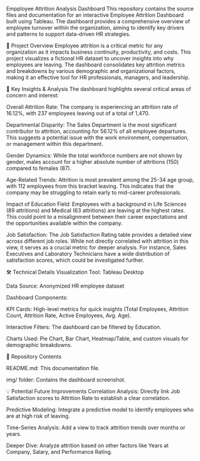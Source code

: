 
Empployee Attrition Analysis Dashboard
This repository contains the source files and documentation for an interactive Employee Attrition Dashboard built using Tableau. 
The dashboard provides a comprehensive overview of employee turnover within the organization, aiming to identify key drivers and patterns to support data-driven HR strategies.


📌 Project Overview
Employee attrition is a critical metric for any organization as it impacts business continuity, productivity, and costs.
This project visualizes a fictional HR dataset to uncover insights into why employees are leaving.
The dashboard consolidates key attrition metrics and breakdowns by various demographic and organizational factors, 
making it an effective tool for HR professionals, managers, and leadership.

🎯 Key Insights & Analysis
The dashboard highlights several critical areas of concern and interest:

Overall Attrition Rate: The company is experiencing an attrition rate of 16.12%, with 237 employees leaving out of a total of 1,470.

Departmental Disparity: The Sales Department is the most significant contributor to attrition,
accounting for 56.12% of all employee departures. This suggests a potential issue with the work environment, compensation, or management within this department.

Gender Dynamics: While the total workforce numbers are not shown by gender, males account for a higher absolute number of attritions (150) compared to females (87).

Age-Related Trends: Attrition is most prevalent among the 25-34 age group, with 112 employees from this bracket leaving. 
This indicates that the company may be struggling to retain early to mid-career professionals.

Impact of Education Field: Employees with a background in Life Sciences (89 attritions) and Medical (63 attritions) are leaving at the highest rates.
This could point to a misalignment between their career expectations and the opportunities available within the company.

Job Satisfaction: The Job Satisfaction Rating table provides a detailed view across different job roles. While not directly correlated with attrition in this view,
it serves as a crucial metric for deeper analysis. For instance, Sales Executives and Laboratory Technicians have a wide distribution of satisfaction scores, which could be investigated further.

🛠️ Technical Details
Visualization Tool: Tableau Desktop

Data Source: Anonymized HR employee dataset 

Dashboard Components:

KPI Cards: High-level metrics for quick insights (Total Employees, Attrition Count, Attrition Rate, Active Employees, Avg. Age).

Interactive Filters: The dashboard can be filtered by Education.

Charts Used: Pie Chart, Bar Chart, Heatmap/Table, and custom visuals for demographic breakdowns.

📂 Repository Contents

README.md: This documentation file.

img/ folder: Contains the dashboard screenshot.


💡 Potential Future Improvements
Correlation Analysis: Directly link Job Satisfaction scores to Attrition Rate to establish a clear correlation.

Predictive Modeling: Integrate a predictive model to identify employees who are at high risk of leaving.

Time-Series Analysis: Add a view to track attrition trends over months or years.

Deeper Dive: Analyze attrition based on other factors like Years at Company, Salary, and Performance Rating.
